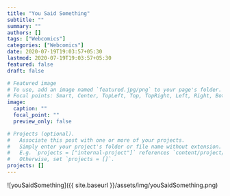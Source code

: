 ```yaml
---
title: "You Said Something"
subtitle: ""
summary: ""
authors: []
tags: ["Webcomics"]
categories: ["Webcomics"]
date: 2020-07-19T19:03:57+05:30
lastmod: 2020-07-19T19:03:57+05:30
featured: false
draft: false

# Featured image
# To use, add an image named `featured.jpg/png` to your page's folder.
# Focal points: Smart, Center, TopLeft, Top, TopRight, Left, Right, BottomLeft, Bottom, BottomRight.
image:
  caption: ""
  focal_point: ""
  preview_only: false

# Projects (optional).
#   Associate this post with one or more of your projects.
#   Simply enter your project's folder or file name without extension.
#   E.g. `projects = ["internal-project"]` references `content/project/deep-learning/index.md`.
#   Otherwise, set `projects = []`.
projects: []
---
```


![youSaidSomething]({{ site.baseurl }}/assets/img/youSaidSomething.png)
